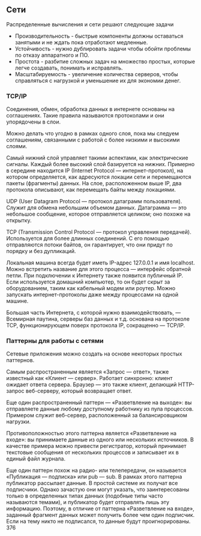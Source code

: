 ## Сети

Распределенные вычисления и сети решают следующие задачи
- Производительность - быстрые компоненты должны оставаться занятыми и не ждать пока отработают медленные.
- Устойчивость - нужно дублировать задачи чтобы обойти проблемы по отказу аппаратного и ПО.
- Простота - разбитие сложных задач на множество простых, которые легче создавать, понимать и исправлять.
- Масштабируемость - увеличение количества серверов, чтобы справляться с нагрузкой и уменьшение их для экономии денег.

### TCP/IP
Соединения, обмен, обработка данных в интернете основаны на соглашениях. Такие правила называются протоколами и они упорядочены в слои.

Можно делать что угодно в рамках одного слоя, пока мы следуем соглашениям, связанными с работой с более низкими и высокими слоями.

Самый нижний слой управляет такими аспектами, как электрические сигналы. Каждый более высокий слой базируется на нижних. Примерно в середине находится IP (Internet Protocol — интернет-протокол), на котором определяется, как  адресуются локации сети и перемещаются пакеты (фрагменты) данных. На слое, расположенном выше IP, два протокола описывают, как перемещать байты между локациями.

UDP (User Datagram Protocol — протокол датаграмм пользователя). Служит для обмена небольшим объемом данных. Датаграмма — это небольшое сообщение, которое отправляется целиком; оно похоже на открытку.

TCP (Transmission Control Protocol — протокол управления передачей). Используется для более длинных соединений. С его помощью отправляются потоки байтов, он гарантирует, что они придут по порядку и без дупликаций.

Локальная машина всегда будет иметь IP-адрес 127.0.0.1 и имя localhost. Можно встретить название для этого процесса — интерфейс обратной петли. При подключении к Интернету также появится публичный IP. Если используется домашний компьютер, то он будет скрыт за оборудованием, таким как кабельный модем или роутер. Можно запускать интернет-протоколы даже между процессами на одной машине.

Большая часть Интернета, с которой нужно взаимодействовать, — Всемирная паутина, серверы баз данных и т.д. основана на протоколе TCP, функционирующем поверх протокола IP, сокращенно — TCP/IP.

### Паттерны для работы с сетями
Сетевые приложения можно создать на основе некоторых простых паттернов.

Самым распространенным является «Запрос — ответ», также известный как «Клиент — сервер». Работает синхронно: клиент ожидает ответа сервера. Браузер — это также клиент, делающий HTTP-запрос веб-серверу, который возвращает ответ.

Еще один распространенный паттерн — «Разветвление на выходе»: вы отправляете данные любому доступному работнику из пула процессов. Примером служит веб-сервер, расположенный за балансировщиком нагрузки.

Противоположностью этого паттерна является «Разветвление на входе»: вы  принимаете данные из одного или нескольких источников. В качестве примера можно привести регистратор, который принимает текстовые сообщения от нескольких процессов и записывает их в единый файл журнала.

Еще один паттерн похож на радио- или телепередачи, он называется «Публикация — подписка» или pub — sub. В рамках этого паттерна публикатор рассылает данные. В простой системе их получат все подписчики. Однако зачастую они могут указать, что заинтересованы только в определенных типах данных (подобные типы часто называются темами), и публикатор будет отправлять лишь эту информацию. Поэтому, в отличие от паттерна «Разветвление на входе», заданный фрагмент данных может получить более чем один подписчик. Если на тему никто не подписался, то данные будут проигнорированы.
376
